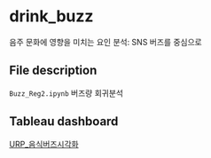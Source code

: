 # drink_buzz
음주 문화에 영향을 미치는 요인 분석: SNS 버즈를 중심으로

## File description
`Buzz_Reg2.ipynb` 버즈량 회귀분석

## Tableau dashboard
[URP_음식버즈시각화](https://public.tableau.com/views/URP_/1?:language=ko-KR&:display_count=n&:origin=viz_share_link)
